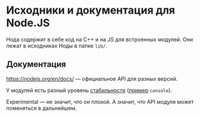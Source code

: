 # Исходники и документация для Node.JS
Нода содержит в себе код на C++ и на JS для встроенных модулей. Они лежат в исходниках Ноды в папке `lib/`.

## Документация
https://nodejs.org/en/docs/ — официальное API для разных версий.

У модулей есть разный уровень [стабильности](https://nodejs.org/dist/latest-v7.x/docs/api/documentation.html#documentation_stability_index) ([пример](https://nodejs.org/dist/latest-v7.x/docs/api/console.html) `console`).

Experimental — не значит, что он плохой. А значит, что API модуля может поменяться в дальнейшем.